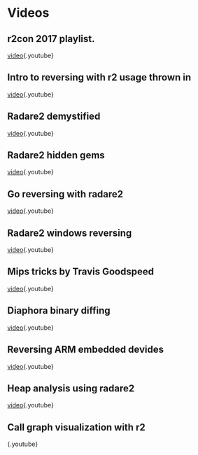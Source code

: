 <!-- TITLE: Videos -->
# Videos
## r2con 2017 playlist.
[video](https://www.youtube.com/watch?v=URyd4bcV-Ik&list=PLjIhlLNy_Y9Oe-nfcPEpaki0_En5dhQ5S){.youtube}

## Intro to reversing with r2 usage thrown in
[video](https://www.youtube.com/watch?v=LAkYW5ixvhg){.youtube}

## Radare2 demystified
[video](https://www.youtube.com/watch?v=fnpBy3wWabA){.youtube}

## Radare2 hidden gems
[video](https://www.youtube.com/watch?v=mvr7cHOUxlU&t){.youtube}

## Go reversing with radare2
[video](https://www.youtube.com/watch?v=PRLOlY4IKeA){.youtube}

## Radare2 windows reversing
[video](https://www.youtube.com/watch?v=2gcqLDGnKMc){.youtube}

## Mips tricks by Travis Goodspeed
[video](https://www.youtube.com/watch?v=tywqg-rIfic&list=PLjIhlLNy_Y9Oe-nfcPEpaki0_En5dhQ5S&index=3){.youtube}

## Diaphora binary diffing
[video](https://www.youtube.com/watch?v=dAwXrUKaUsw&index=6&list=PLjIhlLNy_Y9Oe-nfcPEpaki0_En5dhQ5S){.youtube}

## Reversing ARM embedded devides
[video](https://www.youtube.com/watch?v=oXSx0Qo2Upk){.youtube}

## Heap analysis using radare2
[video](https://www.youtube.com/watch?v=Svm5V4leEho){.youtube}

## Call graph visualization with r2
[](https://www.youtube.com/watch?v=ofRP2PorryU){.youtube}
